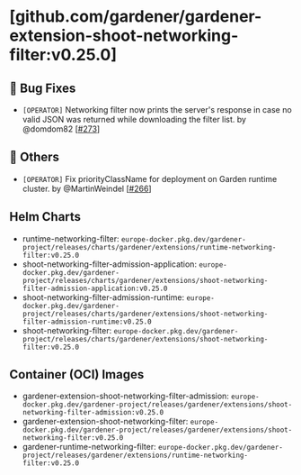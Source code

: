 # [github.com/gardener/gardener-extension-shoot-networking-filter:v0.25.0]

## 🐛 Bug Fixes
- `[OPERATOR]` Networking filter now prints the server's response in case no valid JSON was returned while downloading the filter list. by @domdom82 [[#273](https://github.com/gardener/gardener-extension-shoot-networking-filter/pull/273)]

## 🏃 Others
- `[OPERATOR]` Fix priorityClassName for deployment on Garden runtime cluster. by @MartinWeindel [[#266](https://github.com/gardener/gardener-extension-shoot-networking-filter/pull/266)]


## Helm Charts
- runtime-networking-filter: `europe-docker.pkg.dev/gardener-project/releases/charts/gardener/extensions/runtime-networking-filter:v0.25.0`
- shoot-networking-filter-admission-application: `europe-docker.pkg.dev/gardener-project/releases/charts/gardener/extensions/shoot-networking-filter-admission-application:v0.25.0`
- shoot-networking-filter-admission-runtime: `europe-docker.pkg.dev/gardener-project/releases/charts/gardener/extensions/shoot-networking-filter-admission-runtime:v0.25.0`
- shoot-networking-filter: `europe-docker.pkg.dev/gardener-project/releases/charts/gardener/extensions/shoot-networking-filter:v0.25.0`
## Container (OCI) Images
- gardener-extension-shoot-networking-filter-admission: `europe-docker.pkg.dev/gardener-project/releases/gardener/extensions/shoot-networking-filter-admission:v0.25.0`
- gardener-extension-shoot-networking-filter: `europe-docker.pkg.dev/gardener-project/releases/gardener/extensions/shoot-networking-filter:v0.25.0`
- gardener-runtime-networking-filter: `europe-docker.pkg.dev/gardener-project/releases/gardener/extensions/runtime-networking-filter:v0.25.0`
